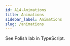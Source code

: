 ```yaml
---
id: A14-Animations
title: Animations
sidebar_label: Animations
slug: /animations
---
```


See Polish lab in TypeScript.
